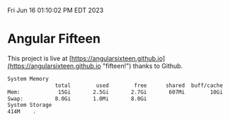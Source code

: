 Fri Jun 16 01:10:02 PM EDT 2023

# Angular Fifteen


This project is live at [https://angularsixteen.github.io](https://angularsixteen.github.io "fifteen!") thanks to Github.

```bash
System Memory
               total        used        free      shared  buff/cache   available
Mem:            15Gi       2.5Gi       2.7Gi       607Mi        10Gi        11Gi
Swap:          8.0Gi       1.0Mi       8.0Gi
System Storage
414M	.
